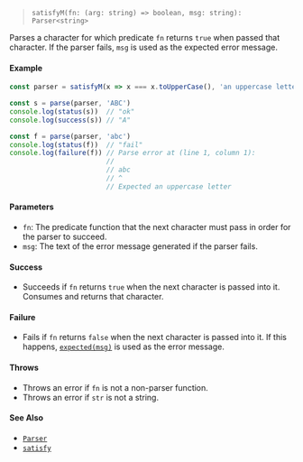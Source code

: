 <!--
 Copyright (c) 2020 Thomas J. Otterson
 
 This software is released under the MIT License.
 https://opensource.org/licenses/MIT
-->

> `satisfyM(fn: (arg: string) => boolean, msg: string): Parser<string>`

Parses a character for which predicate `fn` returns `true` when passed that character. If the parser fails, `msg` is used as the expected error message.

#### Example

```javascript
const parser = satisfyM(x => x === x.toUpperCase(), 'an uppercase letter')

const s = parse(parser, 'ABC')
console.log(status(s))  // "ok"
console.log(success(s)) // "A"

const f = parse(parser, 'abc')
console.log(status(f))  // "fail"
console.log(failure(f)) // Parse error at (line 1, column 1):
                        //
                        // abc
                        // ^
                        // Expected an uppercase letter

```

#### Parameters

* `fn`: The predicate function that the next character must pass in order for the parser to succeed.
* `msg`: The text of the error message generated if the parser fails.

#### Success

* Succeeds if `fn` returns `true` when the next character is passed into it. Consumes and returns that character.

#### Failure

* Fails if `fn` returns `false` when the next character is passed into it. If this happens, [`expected(msg)`](../tools/expected.md) is used as the error message.

#### Throws

* Throws an error if `fn` is not a non-parser function.
* Throws an error if `str` is not a string.

#### See Also

* [`Parser`](../types/parser.md)
* [`satisfy`](satisfy.md)